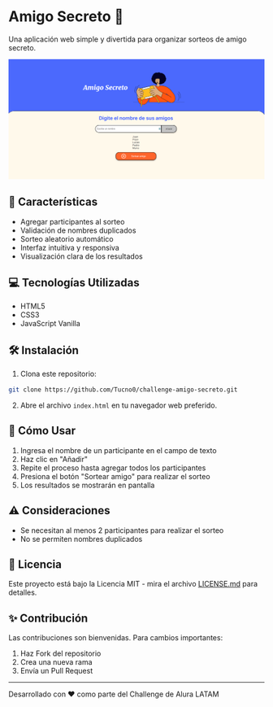 # Amigo Secreto 🎁

Una aplicación web simple y divertida para organizar sorteos de amigo secreto.

![Vista previa de Amigo Secreto](assets/preview.png)

## 🚀 Características

- Agregar participantes al sorteo
- Validación de nombres duplicados
- Sorteo aleatorio automático
- Interfaz intuitiva y responsiva
- Visualización clara de los resultados

## 💻 Tecnologías Utilizadas

- HTML5
- CSS3
- JavaScript Vanilla

## 🛠️ Instalación

1. Clona este repositorio:

```bash
git clone https://github.com/Tucno0/challenge-amigo-secreto.git
```

2. Abre el archivo `index.html` en tu navegador web preferido.

## 📝 Cómo Usar

1. Ingresa el nombre de un participante en el campo de texto
2. Haz clic en "Añadir"
3. Repite el proceso hasta agregar todos los participantes
4. Presiona el botón "Sortear amigo" para realizar el sorteo
5. Los resultados se mostrarán en pantalla

## ⚠️ Consideraciones

- Se necesitan al menos 2 participantes para realizar el sorteo
- No se permiten nombres duplicados

## 📄 Licencia

Este proyecto está bajo la Licencia MIT - mira el archivo [LICENSE.md](LICENSE.md) para detalles.

## ✨ Contribución

Las contribuciones son bienvenidas. Para cambios importantes:

1. Haz Fork del repositorio
2. Crea una nueva rama
3. Envía un Pull Request

---

Desarrollado con ❤️ como parte del Challenge de Alura LATAM
